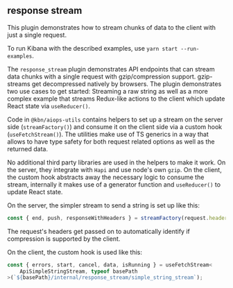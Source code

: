 ## response stream

This plugin demonstrates how to stream chunks of data to the client with just a single request.

To run Kibana with the described examples, use `yarn start --run-examples`.

The `response_stream` plugin demonstrates API endpoints that can stream data chunks with a single request with gzip/compression support. gzip-streams get decompressed natively by browsers. The plugin demonstrates two use cases to get started: Streaming a raw string as well as a more complex example that streams Redux-like actions to the client which update React state via `useReducer()`.

Code in `@kbn/aiops-utils` contains helpers to set up a stream on the server side (`streamFactory()`) and consume it on the client side via a custom hook (`useFetchStream()`). The utilities make use of TS generics in a way that allows to have type safety for both request related options as well as the returned data.

No additional third party libraries are used in the helpers to make it work. On the server, they integrate with `Hapi` and use node's own `gzip`. On the client, the custom hook abstracts away the necessary logic to consume the stream, internally it makes use of a generator function and `useReducer()` to update React state.

On the server, the simpler stream to send a string is set up like this:

```ts
const { end, push, responseWithHeaders } = streamFactory(request.headers);
```

The request's headers get passed on to automatically identify if compression is supported by the client.

On the client, the custom hook is used like this:

```ts
const { errors, start, cancel, data, isRunning } = useFetchStream<
    ApiSimpleStringStream, typeof basePath
>(`${basePath}/internal/response_stream/simple_string_stream`);
```

